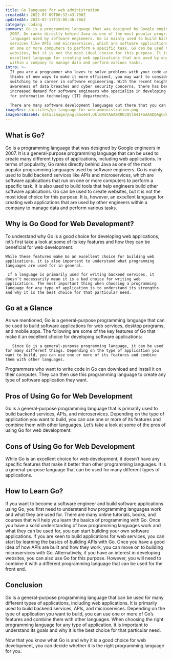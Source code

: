 ```yaml
---
title: Go language for web administration
createdAt: 2022-07-09T06:32:43.700Z
updatedAt: 2022-07-17T15:00:30.786Z
category: coding
summary: Go is a programming language that was designed by Google engineers in
  2007. Go ranks directly behind Java as one of the most popular programming
  languages used by software engineers. Go is mainly used to build backend
  services like APIs and microservices, which are software applications that run
  on one or more computers to perform a specific task. Go can be used to create
  websites, but it is not the most ideal choice for this purpose. It is an
  excellent language for creating web applications that are used by engineers
  within a company to manage data and perform various tasks.
intro: >-
  If you are a programmer who loves to solve problems with your code and
  thinks of new ways to make it more efficient, you may want to consider
  switching to a career in software engineering. With the recent heightened
  awareness of data breaches and cyber security concerns, there has been an
  increased demand for software engineers who specialize in developing solutions
  for information technology (IT) departments.

  There are many software development languages out there that you can learn to build applications for various purposes, including creating desktop programs, websites, or mobile apps. If you’re interested in working as an administrator in a company’s IT department and developing code for its website and other related services, Go might be the perfect programming language for you. In this article, we will explore why Go is an excellent choice if you want to build applications for web administration.
imageSrc: /articles/go-language-for-web-administration.png
imageSrcBase64: data:image/png;base64,UklGRmYAAABXRUJQVlA4IFoAAADQAgCdASoKAAoAAUAmJbACdLoB+AH4AAM3D7qpZy6AAP7olDYtGUba65RkLv13iCHU8uxrnr4QnOY2PjNngkZlIka//uUI3sEkd9/4Lv+E//65m9BlTv0oAAA=
---
```


## What is Go?

Go is a programming language that was designed by Google engineers in 2007. It is a general-purpose programming language that can be used to create many different types of applications, including web applications. In terms of popularity, Go ranks directly behind Java as one of the most popular programming languages used by software engineers. Go is mainly used to build backend services like APIs and microservices, which are software applications that run on one or more computers to perform a specific task. It is also used to build tools that help engineers build other software applications. Go can be used to create websites, but it is not the most ideal choice for this purpose. It is, however, an excellent language for creating web applications that are used by other engineers within a company to manage data and perform various tasks.

## Why is Go Good for Web Development?

To understand why Go is a good choice for developing web applications, let’s first take a look at some of its key features and how they can be beneficial for web development: 

    While these features make Go an excellent choice for building web applications, it is also important to understand what programming languages are used for in general. 

     If a language is primarily used for writing backend services, it doesn’t necessarily mean it is a bad choice for writing web applications. The most important thing when choosing a programming language for any type of application is to understand its strengths and why it is the best choice for that particular need. 

    

## Go at a Glance

As we mentioned, Go is a general-purpose programming language that can be used to build software applications for web services, desktop programs, and mobile apps. The following are some of the key features of Go that make it an excellent choice for developing software applications: 

       Since Go is a general-purpose programming language, it can be used for many different things. Depending on the type of application you want to build, you can use one or more of its features and combine them with other languages. 

Programmers who want to write code in Go can download and install it on their computer. They can then use this programming language to create any type of software application they want. 

       

## Pros of Using Go for Web Development

Go is a general-purpose programming language that is primarily used to build backend services, APIs, and microservices. Depending on the type of application you want to build, you can use one or more of its features and combine them with other languages. Let’s take a look at some of the pros of using Go for web development: 

             

## Cons of Using Go for Web Development

While Go is an excellent choice for web development, it doesn’t have any specific features that make it better than other programming languages. It is a general-purpose language that can be used for many different types of applications. 

                

## How to Learn Go?

If you want to become a software engineer and build software applications using Go, you first need to understand how programming languages work and what they are used for. There are many online tutorials, books, and courses that will help you learn the basics of programming with Go. Once you have a solid understanding of how programming languages work and what they can be used for, you can start building your own software applications. If you are keen to build applications for web services, you can start by learning the basics of building APIs with Go. Once you have a good idea of how APIs are built and how they work, you can move on to building microservices with Go. Alternatively, if you have an interest in developing websites, you can also use Go for this purpose. However, you will need to combine it with a different programming language that can be used for the front end.

## Conclusion

Go is a general-purpose programming language that can be used for many different types of applications, including web applications. It is primarily used to build backend services, APIs, and microservices. Depending on the type of application you want to build, you can use one or more of Go’s features and combine them with other languages. When choosing the right programming language for any type of application, it is important to understand its goals and why it is the best choice for that particular need.

Now that you know what Go is and why it is a good choice for web development, you can decide whether it is the right programming language for you.
